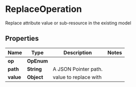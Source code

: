 

# ReplaceOperation

Replace attribute value or sub-resource in the existing model

## Properties

| Name | Type | Description | Notes |
|------------ | ------------- | ------------- | -------------|
|**op** | **OpEnum** |  |  |
|**path** | **String** | A JSON Pointer path. |  |
|**value** | **Object** | value to replace with |  |




